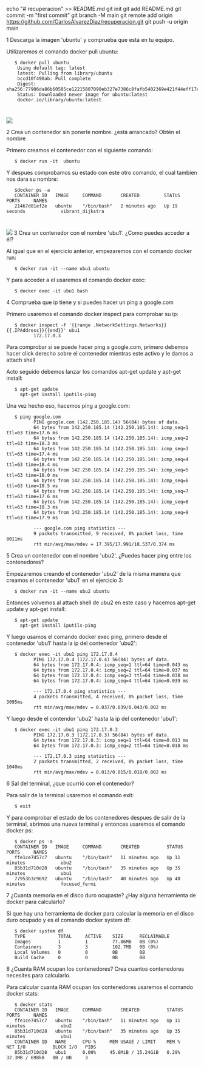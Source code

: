 echo "# recuperacion" >> README.md
git init
git add README.md
git commit -m "first commit"
git branch -M main
git remote add origin https://github.com/CarlosAlvarezDiaz/recuperacion.git
git push -u origin main

1 Descarga la imagen 'ubuntu' y comprueba que está en tu equipo.

Utilizaremos el comando docker pull ubuntu:

       $ docker pull ubuntu
        Using default tag: latest
        latest: Pulling from library/ubuntu
        bccd10f490ab: Pull complete
        Digest: sha256:77906da86b60585ce12215807090eb327e7386c8fafb5402369e421f44eff17e
        Status: Downloaded newer image for ubuntu:latest
        docker.io/library/ubuntu:latest


#
![](https://github.com/CarlosAlvarezDiaz/recuperacion-sri-final/blob/main/creando_imagen_ubuntu.png)

2 Crea un contenedor sin ponerle nombre. ¿está arrancado? Obtén el nombre

Primero creamos el contenedor con el siguiente comando:

       $ docker run -it  ubuntu

Y despues comprobamos su estado con este otro comando, el cual tambien nos dara su nombre:

       $docker ps -a
       CONTAINER ID   IMAGE     COMMAND       CREATED         STATUS          PORTS     NAMES
       21467d81ef2e   ubuntu    "/bin/bash"   2 minutes ago   Up 19 seconds             vibrant_dijkstra

#
![](https://github.com/CarlosAlvarezDiaz/recuperacion-sri-final/blob/main/creando_contenedor_sin_nombre.png)
3 Crea un contenedor con el nombre 'ubu1'. ¿Como puedes acceder a él?

Al igual que en el ejercicio anterior, empezaremos con el comando docker run:
       
       $ docker run -it --name ubu1 ubuntu

Y para acceder a el usaremos el comando docker exec:

       $ docker exec -it ubu1 bash

4 Comprueba que ip tiene y si puedes hacer un ping a google.com

Primero usaremos el comando docker inspect para comprobar su ip:

       $ docker inspect -f '{{range .NetworkSettings.Networks}}{{.IPAddress}}{{end}}' ubu1
              172.17.0.3

Para comprobar si se puede hacer ping a google.com, primero debemos hacer click derecho sobre el contenedor mientras este activo y le damos a attach shell

Acto seguido debemos lanzar los comandos apt-get update y apt-get install:

       $ apt-get update
         apt-get install iputils-ping

Una vez hecho eso, hacemos ping a google.com:

       $ ping google.com
              PING google.com (142.250.185.14) 56(84) bytes of data.
              64 bytes from 142.250.185.14 (142.250.185.14): icmp_seq=1 ttl=63 time=17.6 ms
              64 bytes from 142.250.185.14 (142.250.185.14): icmp_seq=2 ttl=63 time=18.3 ms
              64 bytes from 142.250.185.14 (142.250.185.14): icmp_seq=3 ttl=63 time=17.4 ms
              64 bytes from 142.250.185.14 (142.250.185.14): icmp_seq=4 ttl=63 time=18.4 ms
              64 bytes from 142.250.185.14 (142.250.185.14): icmp_seq=5 ttl=63 time=18.0 ms
              64 bytes from 142.250.185.14 (142.250.185.14): icmp_seq=6 ttl=63 time=18.5 ms
              64 bytes from 142.250.185.14 (142.250.185.14): icmp_seq=7 ttl=63 time=17.6 ms
              64 bytes from 142.250.185.14 (142.250.185.14): icmp_seq=8 ttl=63 time=18.3 ms
              64 bytes from 142.250.185.14 (142.250.185.14): icmp_seq=9 ttl=63 time=17.9 ms

              --- google.com ping statistics ---
              9 packets transmitted, 9 received, 0% packet loss, time 8011ms
              rtt min/avg/max/mdev = 17.395/17.991/18.537/0.374 ms
              
5 Crea un contenedor con el nombre 'ubu2'. ¿Puedes hacer ping entre los contenedores?

Empezaremos creando el contenedor 'ubu2' de la misma manera que creamos el contenedor 'ubu1' en el ejercicio 3:

       $ docker run -it --name ubu2 ubuntu

Entonces volvemos al attach shell de ubu2 en este caso y hacemos apt-get update y apt-get install:

       $ apt-get update
         apt-get install iputils-ping

Y luego usamos el comando docker exec ping, primero desde el contenedor 'ubu1' hasta la ip del contenedor 'ubu2':

       $ docker exec -it ubu1 ping 172.17.0.4
              PING 172.17.0.4 (172.17.0.4) 56(84) bytes of data.
              64 bytes from 172.17.0.4: icmp_seq=1 ttl=64 time=0.043 ms 
              64 bytes from 172.17.0.4: icmp_seq=2 ttl=64 time=0.037 ms
              64 bytes from 172.17.0.4: icmp_seq=3 ttl=64 time=0.038 ms
              64 bytes from 172.17.0.4: icmp_seq=4 ttl=64 time=0.039 ms

              --- 172.17.0.4 ping statistics ---
              4 packets transmitted, 4 received, 0% packet loss, time 3095ms
              rtt min/avg/max/mdev = 0.037/0.039/0.043/0.002 ms

Y luego desde el contendor 'ubu2' hasta la ip del contenedor 'ubu1':

       $ docker exec -it ubu1 ping 172.17.0.3
              PING 172.17.0.3 (172.17.0.3) 56(84) bytes of data.
              64 bytes from 172.17.0.3: icmp_seq=1 ttl=64 time=0.013 ms 
              64 bytes from 172.17.0.3: icmp_seq=2 ttl=64 time=0.018 ms
              
              --- 172.17.0.3 ping statistics ---
              2 packets transmitted, 2 received, 0% packet loss, time 1040ms
              rtt min/avg/max/mdev = 0.013/0.015/0.018/0.002 ms
              
6 Sal del terminal, ¿que ocurrió con el contenedor?

Para salir de la terminal usaremos el comando exit:

       $ exit

Y para comprobar el estado de los contenedores despues de salir de la terminal, abrimos una nueva terminal y entonces usaremos el comando docker ps:

       $ docker ps -a
       CONTAINER ID   IMAGE     COMMAND       CREATED          STATUS          PORTS     NAMES
       ffe1ce7457c7   ubuntu    "/bin/bash"   11 minutes ago   Up 11 minutes             ubu2
       85b31d710d28   ubuntu    "/bin/bash"   35 minutes ago   Up 35 minutes             ubu1
       77953b3c9692   ubuntu    "/bin/bash"   40 minutes ago   Up 40 minutes             focused_fermi
       
7 ¿Cuanta memoria en el disco duro ocupaste? ¿Hay alguna herramienta de docker para calcularlo?

Si que hay una herramienta de docker para calcular la memoria en el disco duro ocupado y es el comando docker system df:

       $ docker system df
       TYPE            TOTAL     ACTIVE    SIZE      RECLAIMABLE
       Images          1         1         77.86MB   0B (0%)     
       Containers      3         3         102.7MB   0B (0%)     
       Local Volumes   0         0         0B        0B
       Build Cache     0         0         0B        0B
       
8 ¿Cuanta RAM ocupan los contenedores? Crea cuantos contenedores necesites para calcularlo.

Para calcular cuanta RAM ocupan los contenedores usaremos el comando docker stats: 

       $ docker stats
       CONTAINER ID   IMAGE     COMMAND       CREATED          STATUS          PORTS     NAMES
       ffe1ce7457c7   ubuntu    "/bin/bash"   11 minutes ago   Up 11 minutes             ubu2
       85b31d710d28   ubuntu    "/bin/bash"   35 minutes ago   Up 35 minutes             ubu1
       CONTAINER ID   NAME      CPU %     MEM USAGE / LIMIT    MEM %     NET I/O          BLOCK I/O   PIDS
       85b31d710d28   ubu1      0.00%     45.8MiB / 15.24GiB   0.29%     32.3MB / 698kB   0B / 0B     3
